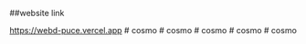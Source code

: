 ##website link

https://webd-puce.vercel.app
#   c o s m o  
 #   c o s m o  
 #   c o s m o  
 #   c o s m o  
 #   c o s m o  
 